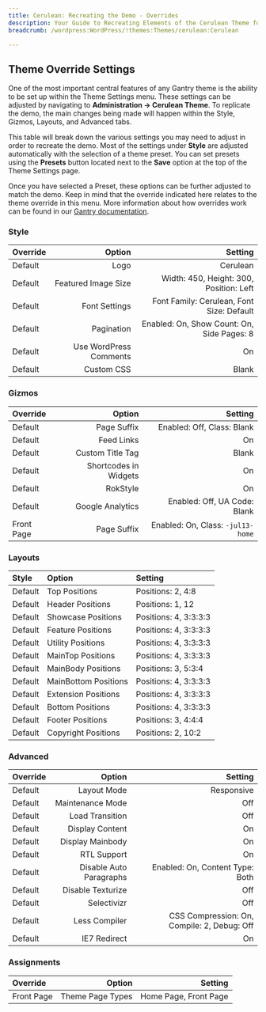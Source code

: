 ```yaml
---
title: Cerulean: Recreating the Demo - Overrides
description: Your Guide to Recreating Elements of the Cerulean Theme for WordPress
breadcrumb: /wordpress:WordPress/!themes:Themes/cerulean:Cerulean

---
```


Theme Override Settings
-----

One of the most important central features of any Gantry theme is the ability to be set up within the Theme Settings menu. These settings can be adjusted by navigating to **Administration -> Cerulean Theme**. To replicate the demo, the main changes being made will happen within the Style, Gizmos, Layouts, and Advanced tabs. 

This table will break down the various settings you may need to adjust in order to recreate the demo. Most of the settings under **Style** are adjusted automatically with the selection of a theme preset. You can set presets using the **Presets** button located next to the **Save** option at the top of the Theme Settings page.

Once you have selected a Preset, these options can be further adjusted to match the demo. Keep in mind that the override indicated here relates to the theme override in this menu. More information about how overrides work can be found in our [Gantry documentation][override].

### Style

| Override |                 Option |                                    Setting |  
| :------- | ---------------------: | -----------------------------------------: |  
| Default  |                   Logo |                                   Cerulean |  
| Default  |    Featured Image Size |    Width: 450, Height: 300, Position: Left |  
| Default  |          Font Settings |  Font Family: Cerulean, Font Size: Default |  
| Default  |             Pagination | Enabled: On, Show Count: On, Side Pages: 8 |  
| Default  | Use WordPress Comments |                                         On |  
| Default  |             Custom CSS |                                      Blank |  

### Gizmos

| Override   |                Option |                           Setting |  
| :--------- | --------------------: | --------------------------------: |  
| Default    |           Page Suffix |        Enabled: Off, Class: Blank |  
| Default    |            Feed Links |                                On |  
| Default    |      Custom Title Tag |                             Blank |  
| Default    | Shortcodes in Widgets |                                On |  
| Default    |              RokStyle |                                On |  
| Default    |      Google Analytics |      Enabled: Off, UA Code: Blank |  
| Front Page |           Page Suffix | Enabled: On, Class: `-jul13-home` |  

### Layouts

| Style   | Option               | Setting               |  
| :------ | :------------------- | :-------------------- |  
| Default | Top Positions        | Positions: 2, 4:8     |  
| Default | Header Positions     | Positions: 1, 12      |  
| Default | Showcase Positions   | Positions: 4, 3:3:3:3 |  
| Default | Feature Positions    | Positions: 4, 3:3:3:3 |  
| Default | Utility Positions    | Positions: 4, 3:3:3:3 |  
| Default | MainTop Positions    | Positions: 4, 3:3:3:3 |  
| Default | MainBody Positions   | Positions: 3, 5:3:4   |  
| Default | MainBottom Positions | Positions: 4, 3:3:3:3 |  
| Default | Extension Positions  | Positions: 4, 3:3:3:3 |  
| Default | Bottom Positions     | Positions: 4, 3:3:3:3 |  
| Default | Footer Positions     | Positions: 3, 4:4:4   |  
| Default | Copyright Positions  | Positions: 2, 10:2    |  

### Advanced

| Override |                  Option |                                     Setting |  
| :------- | ----------------------: | ------------------------------------------: |  
| Default  |             Layout Mode |                                  Responsive |  
| Default  |        Maintenance Mode |                                         Off |  
| Default  |         Load Transition |                                         Off |  
| Default  |         Display Content |                                          On |  
| Default  |        Display Mainbody |                                          On |  
| Default  |             RTL Support |                                          On |  
| Default  | Disable Auto Paragraphs |             Enabled: On, Content Type: Both |  
| Default  |       Disable Texturize |                                         Off |  
| Default  |             Selectivizr |                                         Off |  
| Default  |           Less Compiler | CSS Compression: On, Compile: 2, Debug: Off |  
| Default  |            IE7 Redirect |                                          On |  

### Assignments

| Override   |              Option |               Setting |  
| :--------- | ------------------: | --------------------: |  
| Front Page | Theme Page Types | Home Page, Front Page |  

[menu]: ../../start/menu.md
[override]: http://docs.gantry.org/gantry4/configure